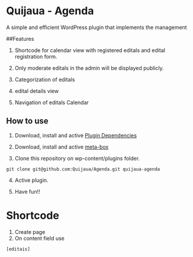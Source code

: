 # Quijaua - Agenda

A simple and efficient WordPress plugin that implements the  management

##Features

1. Shortcode for calendar view with registered editals and edital registration form.

2. Only moderate editals in the admin will be displayed publicly.

3. Categorization of editals

4. edital details view

5. Navigation of editals Calendar

## How to use

1. Download, install and active [Plugin Dependencies](https://wordpress.org/plugins/plugin-dependencies/)

2. Download, install and active [meta-box](https://github.com/rilwis/meta-box/)

3. Clone this repository on wp-content/plugins folder.

```
git clone git@github.com:Quijaua/Agenda.git quijaua-agenda
```

4. Active plugin.

5. Have fun!!

# Shortcode

1. Create page
2. On content field use
```
[editais]
```

